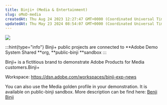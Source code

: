 ```yaml
---
title: Binji+ (Media & Entertainment)
slug: oMoD-media
createdAt: Thu Aug 24 2023 12:27:47 GMT+0000 (Coordinated Universal Time)
updatedAt: Thu May 23 2024 08:54:07 GMT+0000 (Coordinated Universal Time)
---
```


![](../../assets/SRnWjn70kfOHvvvVQ4hoD_image.png)

:::hint{type="info"}
Binji+ public projects are connected to **Adobe Demo System Shared **org, **public-binji **sandbox
:::

Binji+ is a fictitious brand to demonstrate Adobe Products for Media customers.Binji+&#x20;

Workspace: <https://dsn.adobe.com/workspaces/binji-exp-news>

You can also use the Media golden profile in your demonstration. It is available on public-binji sandbox. More description can be find here:  [Benji Binji](https://experience.adobe.com/#/@demosystem4/sname\:public-binji/platform/profile/browse/BVpqCwhwz23p44vm4p44v5nnYmvnKJg?mergePolicyId=3a868119-492b-4daa-9c15-f99d716cff1c\&schemaName=_xdm.context.profile)
